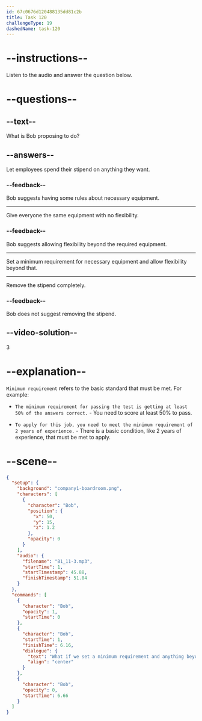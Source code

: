 ```yaml
---
id: 67c0676d120488135dd81c2b
title: Task 120
challengeType: 19
dashedName: task-120
---
```


<!-- (Audio) Bob: What if we set a minimum requirement, and anything beyond that can be used for personal preferences? -->

# --instructions--

Listen to the audio and answer the question below.

# --questions--

## --text--

What is Bob proposing to do?

## --answers--

Let employees spend their stipend on anything they want.

### --feedback--

Bob suggests having some rules about necessary equipment.

---

Give everyone the same equipment with no flexibility.

### --feedback--

Bob suggests allowing flexibility beyond the required equipment.

---

Set a minimum requirement for necessary equipment and allow flexibility beyond that.

---

Remove the stipend completely.

### --feedback--

Bob does not suggest removing the stipend.

## --video-solution--

3

# --explanation--

`Minimum requirement` refers to the basic standard that must be met. For example:

- `The minimum requirement for passing the test is getting at least 50% of the answers correct.` - You need to score at least 50% to pass.

- `To apply for this job, you need to meet the minimum requirement of 2 years of experience.` - There is a basic condition, like 2 years of experience, that must be met to apply.

# --scene--

```json
{
  "setup": {
    "background": "company1-boardroom.png",
    "characters": [
      {
        "character": "Bob",
        "position": {
          "x": 50,
          "y": 15,
          "z": 1.2
        },
        "opacity": 0
      }
    ],
    "audio": {
      "filename": "B1_11-3.mp3",
      "startTime": 1,
      "startTimestamp": 45.88,
      "finishTimestamp": 51.04
    }
  },
  "commands": [
    {
      "character": "Bob",
      "opacity": 1,
      "startTime": 0
    },
    {
      "character": "Bob",
      "startTime": 1,
      "finishTime": 6.16,
      "dialogue": {
        "text": "What if we set a minimum requirement and anything beyond that can be used for personal preferences?",
        "align": "center"
      }
    },
    {
      "character": "Bob",
      "opacity": 0,
      "startTime": 6.66
    }
  ]
}
```
